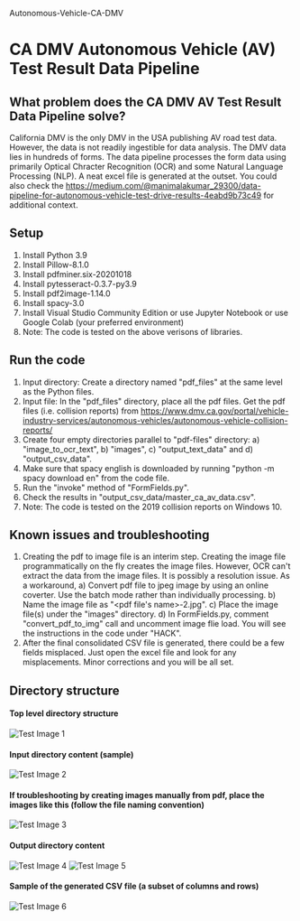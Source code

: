 Autonomous-Vehicle-CA-DMV
# CA DMV Autonomous Vehicle (AV) Test Result Data Pipeline

## What problem does the CA DMV AV Test Result Data Pipeline solve?
California DMV is the only DMV in the USA publishing AV road test data. However, the data is not readily ingestible for data analysis. 
The DMV data lies in hundreds of forms. The data pipeline processes the form data using primarily Optical Chracter Recognition (OCR) and some Natural Language Processing (NLP).
A neat excel file is generated at the outset. You could also check the https://medium.com/@manimalakumar_29300/data-pipeline-for-autonomous-vehicle-test-drive-results-4eabd9b73c49 for additional context.

## Setup
1. Install Python 3.9
2. Install Pillow-8.1.0
3. Install pdfminer.six-20201018
4. Install pytesseract-0.3.7-py3.9
5. Install pdf2image-1.14.0
6. Install spacy-3.0
7. Install Visual Studio Community Edition or use Jupyter Notebook or use Google Colab (your preferred environment)
8. Note: The code is tested on the above verisons of libraries.

## Run the code
1. Input directory: Create a directory named "pdf_files" at the same level as the Python files.
2. Input file: In the "pdf_files" directory, place all the pdf files. Get the pdf files (i.e. collision reports) from https://www.dmv.ca.gov/portal/vehicle-industry-services/autonomous-vehicles/autonomous-vehicle-collision-reports/
3. Create four empty directories parallel to "pdf-files" directory: a) "image_to_ocr_text", b) "images", c) "output_text_data" and d) "output_csv_data".
4. Make sure that spacy english is downloaded by running "python -m spacy download en" from the code file.
5. Run the "invoke" method of "FormFields.py".
6. Check the results in "output_csv_data/master_ca_av_data.csv".
7. Note: The code is tested on the 2019 collision reports on Windows 10.

## Known issues and troubleshooting
1. Creating the pdf to image file is an interim step. Creating the image file programmatically on the fly creates the image files. However, OCR can't extract the data from the image files. It is possibly a resolution issue. As a workaround, a) Convert pdf file to jpeg image by using an online coverter. Use the batch mode rather than individually processing. b) Name the image file as "<pdf file's name>-2.jpg". c) Place the image file(s) under the "images" directory. d) In FormFields.py, comment "convert_pdf_to_img" call and uncomment image flie load. You will see the instructions in the code under "HACK".
2. After the final consolidated CSV file is generated, there could be a few fields misplaced. Just open the excel file and look for any misplacements. Minor corrections and you will be all set.

## Directory structure
#### Top level directory structure
![Test Image 1](https://user-images.githubusercontent.com/34682445/111552702-45557680-8759-11eb-9439-0e140957929f.png)

#### Input directory content (sample)
![Test Image 2](https://user-images.githubusercontent.com/34682445/111552846-8d749900-8759-11eb-8ed0-9ce3726953d2.png)

#### If troubleshooting by creating images manually from pdf, place the images like this (follow the file naming convention)
![Test Image 3](https://user-images.githubusercontent.com/34682445/111552975-cc0a5380-8759-11eb-8020-a635f53aac36.png)

#### Output directory content
![Test Image 4](https://user-images.githubusercontent.com/34682445/111553090-0a077780-875a-11eb-9776-3c52c866a876.png)
![Test Image 5](https://user-images.githubusercontent.com/34682445/111553112-155aa300-875a-11eb-8f41-618d3c4c6fb9.png)

#### Sample of the generated CSV file (a subset of columns and rows)
![Test Image 6](https://user-images.githubusercontent.com/34682445/111553243-56eb4e00-875a-11eb-893f-a83b657aea4f.png)
